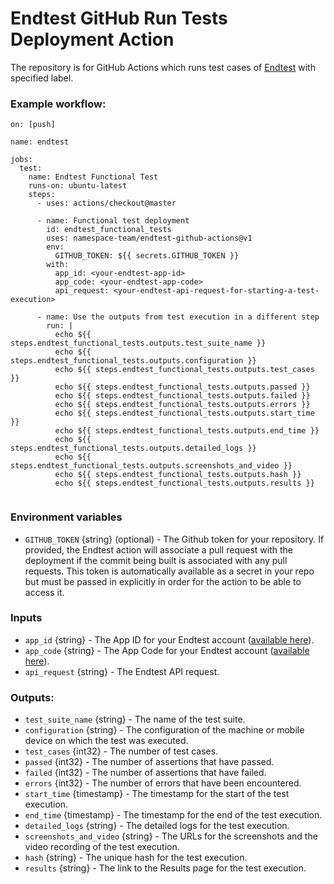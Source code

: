 # Endtest GitHub Run Tests Deployment Action

The repository is for GitHub Actions which runs test cases of [Endtest](https://endtest.io) with specified label.

### Example workflow:

```
on: [push]

name: endtest

jobs:
  test:
    name: Endtest Functional Test
    runs-on: ubuntu-latest
    steps:
      - uses: actions/checkout@master

      - name: Functional test deployment
        id: endtest_functional_tests
        uses: namespace-team/endtest-github-actions@v1
        env:
          GITHUB_TOKEN: ${{ secrets.GITHUB_TOKEN }}
        with:
          app_id: <your-endtest-app-id>
          app_code: <your-endtest-app-code>
          api_request: <your-endtest-api-request-for-starting-a-test-execution>
          
      - name: Use the outputs from test execution in a different step
        run: |
          echo ${{ steps.endtest_functional_tests.outputs.test_suite_name }}
          echo ${{ steps.endtest_functional_tests.outputs.configuration }}
          echo ${{ steps.endtest_functional_tests.outputs.test_cases }}
          echo ${{ steps.endtest_functional_tests.outputs.passed }}
          echo ${{ steps.endtest_functional_tests.outputs.failed }}
          echo ${{ steps.endtest_functional_tests.outputs.errors }}
          echo ${{ steps.endtest_functional_tests.outputs.start_time }}
          echo ${{ steps.endtest_functional_tests.outputs.end_time }}
          echo ${{ steps.endtest_functional_tests.outputs.detailed_logs }}
          echo ${{ steps.endtest_functional_tests.outputs.screenshots_and_video }}
          echo ${{ steps.endtest_functional_tests.outputs.hash }}
          echo ${{ steps.endtest_functional_tests.outputs.results }}
     
```

### Environment variables

- `GITHUB_TOKEN` {string} (optional) - The Github token for your repository. If
  provided, the Endtest action will associate a pull request with the deployment if
  the commit being built is associated with any pull requests. This token is
  automatically available as a secret in your repo but must be passed in
  explicitly in order for the action to be able to access it.

### Inputs

- `app_id` {string} - The App ID for your Endtest account ([available here](https://endtest.io/settings)).
- `app_code` {string} - The App Code for your Endtest account ([available here](https://endtest.io/settings)).
- `api_request` {string} - The Endtest API request.


### Outputs:

* `test_suite_name` {string} - The name of the test suite.
* `configuration` {string} - The configuration of the machine or mobile device on which the test was executed.
* `test_cases` {int32} - The number of test cases.
* `passed` {int32} - The number of assertions that have passed.
* `failed` {int32} - The number of assertions that have failed.
* `errors` {int32} - The number of errors that have been encountered.
* `start_time` {timestamp} - The timestamp for the start of the test execution.
* `end_time` {timestamp} - The timestamp for the end of the test execution.
* `detailed_logs` {string} - The detailed logs for the test execution.
* `screenshots_and_video` {string} - The URLs for the screenshots and the video recording of the test execution.
* `hash` {string} - The unique hash for the test execution.
* `results` {string} - The link to the Results page for the test execution.
